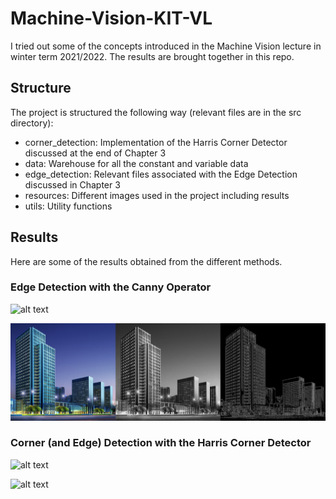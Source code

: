 # Machine-Vision-KIT-VL

I tried out some of the concepts introduced in the Machine Vision lecture in winter term 2021/2022. The results are brought together in this repo.

## Structure

The project is structured the following way (relevant files are in the src directory):

* corner_detection: Implementation of the Harris Corner Detector discussed at the end of Chapter 3
* data: Warehouse for all the constant and variable data
* edge_detection: Relevant files associated with the Edge Detection discussed in Chapter 3
* resources: Different images used in the project including results
* utils: Utility functions

## Results

Here are some of the results obtained from the different methods.

### Edge Detection with the Canny Operator

![alt text](https://github.com/JanIsHacking/Machine-Vision-KIT-VL/blob/master/src/resources/results/comparison_scrambled_2.png?raw=true)

![alt text](https://github.com/JanIsHacking/Machine-Vision-KIT-VL/blob/master/src/resources/results/comparison_smart_building.jpg?raw=true)

### Corner (and Edge) Detection with the Harris Corner Detector

![alt text](https://github.com/JanIsHacking/Machine-Vision-KIT-VL/blob/master/src/resources/results/comparison_solved_2_HCD.png?raw=true)

![alt text](https://github.com/JanIsHacking/Machine-Vision-KIT-VL/blob/master/src/resources/results/comparison_tiger_bird_HCD.png?raw=true)
